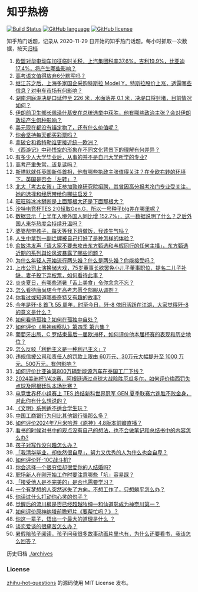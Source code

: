# 知乎热榜
[![Build Status](https://github.com/ToWeLong/zhihu-hot-questions/workflows/CI/badge.svg)](https://github.com/ToWeLong/zhihu-hot-questions/actions)
[![GitHub language](https://img.shields.io/badge/language-golang-orange.svg)](https://golang.org/)
[![GitHub license](https://img.shields.io/github/license/ToWeLong/zhihu-hot-questions)](https://github.com/ToWeLong/zhihu-hot-questions/blob/main/LICENSE)

知乎热门话题，记录从 2020-11-29 日开始的知乎热门话题。每小时抓取一次数据，按天[归档](./archives)

<!-- BEGIN -->

1. [欧盟对华电动车加征临时关税，上汽集团税率37.6%，吉利19.9%，比亚迪17.4%，将产生哪些影响？](https://www.zhihu.com/question/660809940)
1. [高考语文值得放弃6分默写吗？](https://www.zhihu.com/question/416068288)
1. [继江苏之后，上海多家国企采购特斯拉 Model Y，特斯拉股价上涨，透露哪些信息？对电车市场有何影响？](https://www.zhihu.com/question/660876951)
1. [湖南洞庭湖决堤口延伸至 226 米，水面落差 0.1 米，决堤口将封堵，目前情况如何？](https://www.zhihu.com/question/660838142)
1. [伊朗前卫生部长佩泽什基安在总统选举中获胜，他有哪些政治主张？会对伊朗政坛产生何种影响？](https://www.zhihu.com/question/660881723)
1. [美元现在都没有锚定物了，还有什么价值呢？](https://www.zhihu.com/question/660567820)
1. [你会坚持每天都买彩票吗？](https://www.zhihu.com/question/399153077)
1. [拿破仑和希特勒谁更接近统一欧洲？](https://www.zhihu.com/question/315082705)
1. [《西游记》中孙悟空的形象在不同文化背景下的理解有何差异？](https://www.zhihu.com/question/655901069)
1. [有多少人大学毕业后，从事的并不是自己大学所学的专业?](https://www.zhihu.com/question/660750876)
1. [高考严重失常，该复读吗？](https://www.zhihu.com/question/660665913)
1. [斯塔默就任英国新任首相，他有哪些执政主张值得关注？在全欧右转的环境下，英国是否会「左转」？](https://www.zhihu.com/question/660812599)
1. [北大「考古女孩」正参加敦煌研究院招聘，其曾因高分报考冷门专业受关注，她的选择和经历带给你哪些启发？](https://www.zhihu.com/question/660719560)
1. [旺旺碎冰冰掰断是上面那根大还是下面那根大？](https://www.zhihu.com/question/660744975)
1. [沙特电竞杯TES 2:0轻取Gen.G，所以一号种子blg差在哪里呢？](https://www.zhihu.com/question/660850902)
1. [数据显示「上半年入境外国人同比增 152.7%」，这一数据说明了什么？之后外国人来华热度会持续升温吗？](https://www.zhihu.com/question/660788659)
1. [婆婆帮带孩子，每天等我下班做饭，我该生气吗？](https://www.zhihu.com/question/660792147)
1. [人生中拿到一副烂牌被自己打好了是种怎样的体验？](https://www.zhihu.com/question/42041029)
1. [俞敏洪发声「请大家不要去攻击东方甄选和与辉同行的任何主播」，东方甄选近期的系列舆论风波暴露了哪些问题？](https://www.zhihu.com/question/660820990)
1. [为什么年轻人开始流行两头婚？什么是两头婚？你能接受吗？](https://www.zhihu.com/question/660813892)
1. [上市公司上演换储大戏，75岁董事长欲罢免小儿子董事职位，提名二儿子补缺，妻子投下弃权票，如何看待此事？](https://www.zhihu.com/question/660743458)
1. [炎炎夏日，有哪些消暑「舌上美食」令你念念不忘？](https://www.zhihu.com/question/660587000)
1. [怎么看待唐尚珺今年高考志愿全部服从调剂？](https://www.zhihu.com/question/660656688)
1. [你看过或知道哪些奇特又有趣的故事?](https://www.zhihu.com/question/654720100)
1. [今年是歼-8 首飞 55 周年，时至今日，歼-8 依旧活跃在江湖，大家觉得歼-8 的意义是什么？](https://www.zhihu.com/question/660788942)
1. [如何看待孤独？如何在孤独中自处？](https://www.zhihu.com/question/660747466)
1. [如何评价《黑袍纠察队》第四季 第六集？](https://www.zhihu.com/question/660720361)
1. [葡萄牙出局，C 罗结束最后一届欧洲杯，如何评价他本届杯赛的表现和历史地位？](https://www.zhihu.com/question/660866337)
1. [怎么反驳「利他主义是一种利己主义」?](https://www.zhihu.com/question/660570732)
1. [违规信披公司和责任人的罚款上限由 60万元、30万元大幅提升至 1000 万元、500万元，有何影响？](https://www.zhihu.com/question/660820982)
1. [如何评价比亚迪第800万辆新能源汽车在泰国工厂下线？](https://www.zhihu.com/question/660745657)
1. [2024美洲杯1/4决赛，阿根廷通过点球大战险胜厄瓜多尔，如何评价梅西罚失点球及阿根廷队本场比赛？](https://www.zhihu.com/question/660793512)
1. [电竞世界杯小组赛上 TES 终结新科世界冠军 GEN 夏季联赛六连胜不败金身，对此你有什么想说的？](https://www.zhihu.com/question/660850258)
1. [《文明》系列适不适合学生玩？](https://www.zhihu.com/question/538314268)
1. [中国工商银行为何比其他银行强那么多？](https://www.zhihu.com/question/26101777)
1. [如何评价2024年7月米哈游《原神》4.8版本前瞻直播？](https://www.zhihu.com/question/660778457)
1. [看书的时候对书中的观点没有自己的想法，也不会做笔记和总结书中的内容怎么办?](https://www.zhihu.com/question/660752847)
1. [孩子对写作没兴趣怎么办？](https://www.zhihu.com/question/659037033)
1. [「我清华毕业，却依然很自卑」，努力又优秀的人为什么也会自卑？](https://www.zhihu.com/question/658443892)
1. [如何评价歼-10C战斗机?](https://www.zhihu.com/question/649260101)
1. [你会选择一个很穷但却很爱你的人结婚吗?](https://www.zhihu.com/question/658094954)
1. [职场新人在刚开始工作时要注意哪些「坑」容易踩？](https://www.zhihu.com/question/658821239)
1. [「接受他人是不完美的」是否也需要学习？](https://www.zhihu.com/question/660751191)
1. [一个有梦想的人突然迷失了方向，不想工作了，只想躺平怎么办？](https://www.zhihu.com/question/658509883)
1. [你读过什么打动你心灵的句子？](https://www.zhihu.com/question/657997904)
1. [觉醒后的流川枫是否已经超越牧绅一和仙道彰成为神奈川第一？](https://www.zhihu.com/question/642845319)
1. [如何评价原神纳塔前瞻短片《要帮忙吗？》？](https://www.zhihu.com/question/660840918)
1. [你这一辈子，悟出一个最大的道理是什么 ？](https://www.zhihu.com/question/658136409)
1. [谈恋爱谈的很痛苦怎么办？](https://www.zhihu.com/question/660516897)
1. [暑假陪孩子阅读，孩子问我很多故事动画片里也有，为什么还要看书，我该怎么回答？](https://www.zhihu.com/question/660702787)

<!-- END -->

历史归档 [./archives](./archives)


### License
[zhihu-hot-questions](https://github.com/towelong/zhihu-hot-questions) 的源码使用 MIT License 发布。